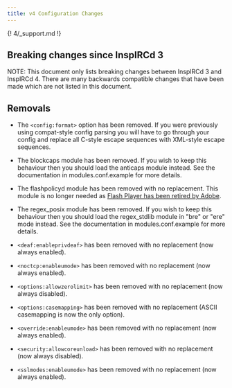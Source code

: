 ```yaml
---
title: v4 Configuration Changes
---
```


{! 4/_support.md !}

## Breaking changes since InspIRCd 3

NOTE: This document only lists breaking changes between InspIRCd 3 and InspIRCd 4. There are many backwards compatible changes that have been made which are not listed in this document.

## Removals

- The `<config:format>` option  has been removed. If you were previously using compat-style config parsing you will have to go through your config and replace all C-style escape sequences with XML-style escape sequences.

- The blockcaps module has been removed. If you wish to keep this behaviour then you should load the anticaps module instead. See the documentation in modules.conf.example for more details.

- The flashpolicyd module has been removed with no replacement. This module is no longer needed as [Flash Player has been retired by Adobe](https://blogs.adobe.com/conversations/2017/07/adobe-flash-update.html).

- The regex\_posix module has been removed. If you wish to keep this behaviour then you should load the regex_stdlib module in "bre" or "ere" mode instead. See the documentation in modules.conf.example for more details.

- `<deaf:enableprivdeaf>` has been removed with no replacement (now always enabled).

- `<noctcp:enableumode>` has been removed with no replacement (now always enabled).

- `<options:allowzerolimit>` has been removed with no replacement (now always disabled).

- `<options:casemapping>` has been removed with no replacement (ASCII casemapping is now the only option).

- `<override:enableumode>` has been removed with no replacement (now always enabled).

- `<security:allowcoreunload>` has been removed with no replacement (now always disabled).

- `<sslmodes:enableumode>` has been removed with no replacement (now always enabled).
